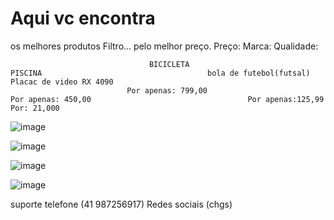 # Aqui vc encontra
os melhores produtos                                                                                                                                                                                                                    Filtro... 
pelo melhor preço.                                                                                                                                                                                                                      Preço:
                                                                                                                                                                                                                                        Marca:
                                                                                                                                                                                                                                        Qualidade:

                                   BICICLETA                                               PISCINA                                     bola de futebol(futsal)                           Placac de video RX 4090
                              Por apenas: 799,00                                      Por apenas: 450,00                                   Por apenas:125,99                                  Por: 21,000                 




![image](https://github.com/user-attachments/assets/bcde0f78-1eae-4948-905c-2bd29eba1eba)

![image](https://github.com/user-attachments/assets/a8d38cd3-6cda-4b62-acfb-9cc601e836b5)

![image](https://github.com/user-attachments/assets/c7ccb8c4-ba99-46eb-a6b6-2021b7946349)

![image](https://github.com/user-attachments/assets/f13354ec-00f8-420e-9a10-7b0b6f97e7c7)










suporte
telefone (41 987256917)
Redes sociais (chgs)



